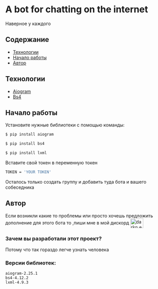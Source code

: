 # A bot for chatting on the internet
Наверное у каждого 

## Содержание
- [Технологии](#технологии)
- [Начало работы](#начало-работы)
- [Автор](#автор)


## Технологии
- [Aiogram](https://docs.aiogram.dev/en/latest/)
- [Bs4](https://www.crummy.com/software/BeautifulSoup/bs4/doc/)


## Начало работы

Установите нужные библиотеки с помощью команды:
```sh
$ pip install aiogram
```

```sh
$ pip install bs4
```
```sh
$ pip install lxml
```

Вставите свой токен в переменную токен 
```sh
TOKEN = 'YOUR TOKEN'
```
Осталось только создать группу и добавить туда бота и вашего собеседника 

## Автор 
Если возникли какие то проблемы или просто хочешь предложить дополнение для этого бота то ,пиши мне в мой дискорд 
<a href="https://discord.gg/darkn.ess" target="blank"><img align="center" src="https://raw.githubusercontent.com/rahuldkjain/github-profile-readme-generator/master/src/images/icons/Social/discord.svg" alt="darkn.ess" height="30" width="40" /></a>


### Зачем вы разработали этот проект?
Потому что так гораздо легче узнать человека

### Версии библиотек:
	aiogram-2.25.1
	bs4-4.12.2
	lxml-4.9.3
